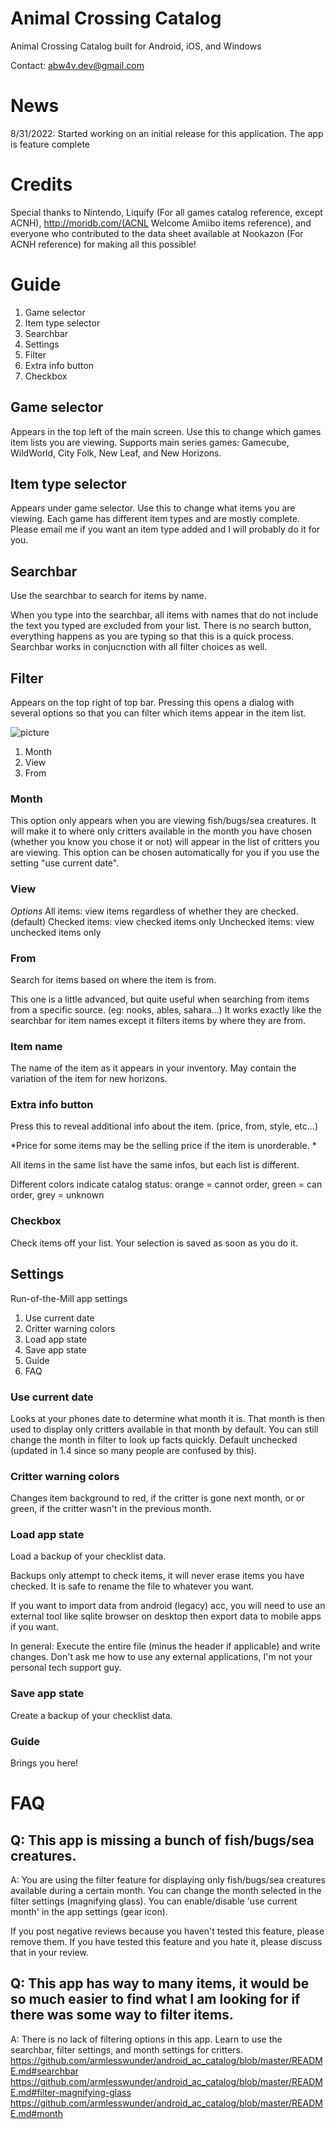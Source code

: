 # Animal Crossing Catalog
Animal Crossing Catalog built for Android, iOS, and Windows

Contact: abw4v.dev@gmail.com

# News

8/31/2022: Started working on an initial release for this application. The app is feature complete

# Credits
Special thanks to Nintendo, Liquify (For all games catalog reference, except ACNH), http://moridb.com/(ACNL Welcome Amiibo items reference), and everyone who contributed to the data sheet available at Nookazon (For ACNH reference) for making all this possible!

# Guide

1) Game selector
2) Item type selector
3) Searchbar
4) Settings
5) Filter
6) Extra info button
7) Checkbox

## Game selector
Appears in the top left of the main screen. Use this to change which games item lists you are viewing.
Supports main series games:
Gamecube, WildWorld, City Folk, New Leaf, and New Horizons.

## Item type selector
Appears under game selector. Use this to change what items you are viewing. Each game has different item types and are mostly complete. Please email me if you want an item type added and I will probably do it for you.

## Searchbar
Use the searchbar to search for items by name.

When you type into the searchbar, all items with names that do not include the text you typed are excluded from your list. There is no search button, everything happens as you are typing so that this is a quick process. Searchbar works in conjucnction with all filter choices as well.

## Filter
Appears on the top right of top bar. Pressing this opens a dialog with several options so that you can filter which items appear in the item list.

![picture](Images/FilterIndex.png)

1) Month
2) View
3) From

### Month
This option only appears when you are viewing fish/bugs/sea creatures. It will make it to where only critters available in the month you have chosen (whether you know you chose it or not) will appear in the list of critters you are viewing.
This option can be chosen automatically for you if you use the setting "use current date".

### View
*Options*
All items: view items regardless of whether they are checked. (default)
Checked items: view checked items only
Unchecked items: view unchecked items only

### From
Search for items based on where the item is from.

This one is a little advanced, but quite useful when searching from items from a specific source. (eg: nooks, ables, sahara...) It works exactly like the searchbar for item names except it filters items by where they are from.

### Item name
The name of the item as it appears in your inventory. May contain the variation of the item for new horizons.

### Extra info button
Press this to reveal additional info about the item. (price, from, style, etc...)

*Price for some items may be the selling price if the item is unorderable. *

All items in the same list have the same infos, but each list is different.

Different colors indicate catalog status: 
    orange = cannot order, 
    green = can order, 
    grey = unknown

### Checkbox
Check items off your list. Your selection is saved as soon as you do it.

## Settings
Run-of-the-Mill app settings

1) Use current date
2) Critter warning colors
3) Load app state
4) Save app state
5) Guide
6) FAQ

### Use current date
Looks at your phones date to determine what month it is. That month is then used to display only critters available in that month by default. You can still change the month in filter to look up facts quickly.
Default unchecked (updated in 1.4 since so many people are confused by this).

### Critter warning colors
Changes item background to red, if the critter is gone next month, or or green, if the critter wasn't in the previous month.

### Load app state
Load a backup of your checklist data.

Backups only attempt to check items, it will never erase items you have checked. It is safe to rename the file to whatever you want.

If you want to import data from android (legacy) acc, you will need to use an external tool like sqlite browser on desktop then export data to mobile apps if you want.

In general: Execute the entire file (minus the header if applicable) and write changes. Don't ask me how to use any external applications, I'm not your personal tech support guy.

### Save app state
Create a backup of your checklist data.

### Guide
Brings you here!

# FAQ

## Q: This app is missing a bunch of fish/bugs/sea creatures.
A: You are using the filter feature for displaying only fish/bugs/sea creatures available during a certain month. You can change the month selected in the filter settings (magnifying glass). You can enable/disable 'use current month' in the app settings (gear icon).

If you post negative reviews because you haven't tested this feature, please remove them. If you have tested this feature and you hate it, please discuss that in your review.


## Q: This app has way to many items, it would be so much easier to find what I am looking for if there was some way to filter items.

A: There is no lack of filtering options in this app. Learn to use the searchbar, filter settings, and month settings for critters.
https://github.com/armlesswunder/android_ac_catalog/blob/master/README.md#searchbar
https://github.com/armlesswunder/android_ac_catalog/blob/master/README.md#filter-magnifying-glass
https://github.com/armlesswunder/android_ac_catalog/blob/master/README.md#month

